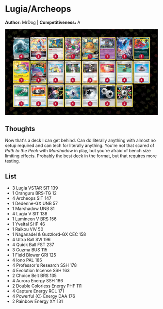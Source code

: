 # Lugia/Archeops

**Author:** MrDog | **Competitiveness:** A

![decklist](../../!Images/Live%20Expanded/1SUM-MEW/Lugia-Archeops.PNG)

## Thoughts
Now that's a deck I can get behind. Can do literally anything with almost no setup required and can tech for literally anything. You're not that scared of *Path to the Peak* with *Marshadow* in play, but you're afraid of bench size limiting effects. Probably the best deck in the format, but that requires more testing.

## List
* 3 Lugia VSTAR SIT 139
* 1 Oranguru BRS-TG 12
* 4 Archeops SIT 147
* 1 Dedenne-GX UNB 57
* 1 Marshadow UNB 81
* 4 Lugia V SIT 138
* 1 Lumineon V BRS 156
* 1 Yveltal SHF 46
* 1 Raikou VIV 50
* 1 Naganadel & Guzzlord-GX CEC 158
* 4 Ultra Ball SVI 196
* 4 Quick Ball FST 237
* 3 Guzma BUS 115
* 1 Field Blower GRI 125
* 4 Iono PAL 185
* 4 Professor's Research SSH 178
* 4 Evolution Incense SSH 163
* 2 Choice Belt BRS 135
* 4 Aurora Energy SSH 186
* 2 Double Colorless Energy PHF 111
* 4 Capture Energy RCL 171
* 4 Powerful {C} Energy DAA 176
* 2 Rainbow Energy XY 131
